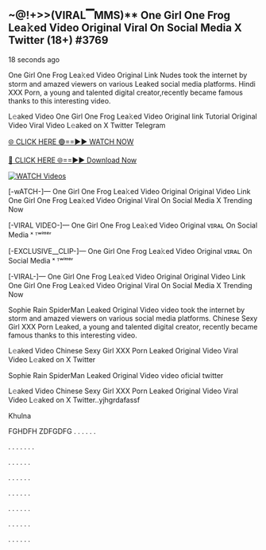 ## ~@!+>>(VIRAL▔MMS)** One Girl One Frog Lea𝚔ed Video Original Viral On Social Media X Twitter (18+)  #3769

18 seconds ago

One Girl One Frog Lea𝚔ed Video Original Link Nudes took the internet by storm and amazed viewers on various Leaked social media platforms. Hindi XXX Porn, a young and talented digital creator,recently became famous thanks to this interesting video.

L𝚎aked Video One Girl One Frog Lea𝚔ed Video Original link Tutorial Original Video Viral Video L𝚎aked on X Twitter Telegram

[🌐 CLICK HERE 🟢==►► WATCH NOW](https://dekho-ki-hoy-07-2k25.blogspot.com/2025/01/viral-tv.html)

[🔴 CLICK HERE 🌐==►► Download Now](https://dekho-ki-hoy-07-2k25.blogspot.com/2025/01/viral-tv.html)

[![WATCH Videos](https://i.imgur.com/ydURGbz.png)](https://dekho-ki-hoy-07-2k25.blogspot.com/2025/01/viral-tv.html)

[-wATCH-]— One Girl One Frog Lea𝚔ed Video Original Original Video Link One Girl One Frog Lea𝚔ed Video Original Viral On Social Media X Trending Now

[-VIRAL VIDEO-]— One Girl One Frog Lea𝚔ed Video Original ᴠɪʀᴀʟ On Social Media ˣ ᵀʷⁱᵗᵗᵉʳ

[-EXCLUSIVE__CLIP-]— One Girl One Frog Lea𝚔ed Video Original ᴠɪʀᴀʟ On Social Media ˣ ᵀʷⁱᵗᵗᵉʳ

[-VIRAL-]— One Girl One Frog Lea𝚔ed Video Original Original Video Link One Girl One Frog Lea𝚔ed Video Original Viral On Social Media X Trending Now

Sophie Rain SpiderMan Leaked Original Video video took the internet by storm and amazed viewers on various social media platforms. Chinese Sexy Girl XXX Porn Leaked, a young and talented digital creator, recently became famous thanks to this interesting video.

L𝚎aked Video Chinese Sexy Girl XXX Porn Leaked Original Video Viral Video L𝚎aked on X Twitter

Sophie Rain SpiderMan Leaked Original Video video oficial twitter

L𝚎aked Video Chinese Sexy Girl XXX Porn Leaked Original Video Viral Video L𝚎aked on X Twitter..yjhgrdafassf

Khulna

FGHDFH ZDFGDFG
.
.
.
.
.
.

.
.
.
.
.
.
.

.
.
.
.
.
.

.
.
.
.
.
.

.
.
.
.
.
.

.
.
.
.
.
.

.
.
.
.
.
.

.
.
.
.
.
.